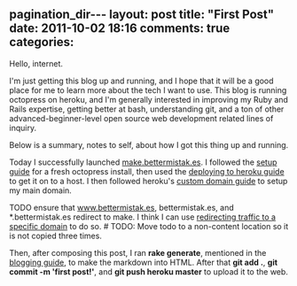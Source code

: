 pagination_dir---
layout: post
title: "First Post"
date: 2011-10-02 18:16
comments: true
categories: 
---

Hello, internet. 

I'm just getting this blog up and running, and I hope that it will be a good place for me to learn more about the tech I want to use. This blog is running octopress on heroku, and I'm generally interested in improving my Ruby and Rails expertise, getting better at bash, understanding git, and a ton of other advanced-beginner-level open source web development related lines of inquiry. 
<!-- more -->
Below is a summary, notes to self, about how I got this thing up and running.

Today I successfully launched [make.bettermistak.es][1]. I followed the [setup guide][2] for a fresh octopress install, then used the [deploying to heroku guide][3] to get it on to a host. I then followed heroku's [custom domain guide][4] to setup my main domain.

TODO ensure that www.bettermistak.es, bettermistak.es, and *.bettermistak.es redirect to make. I think I can use [redirecting traffic to a specific domain][5] to do so. # TODO: Move todo to a non-content location so it is not copied three times.

Then, after composing this post, I ran **rake generate**, mentioned in the [blogging guide][6], to make the markdown into HTML. After that **git add .**, **git commit -m 'first post!'**, and **git push heroku master** to upload it to the web.

[1]:	http://make.bettermistak.es
[2]:	http://octopress.org/docs/setup/
[3]:	http://octopress.org/docs/deploying/heroku/
[4]:	http://devcenter.heroku.com/articles/custom-domains
[5]:	http://devcenter.heroku.com/articles/custom-domains#redirecting_traffic_to_a_specific_domain
[6]:	http://octopress.org/docs/blogging/